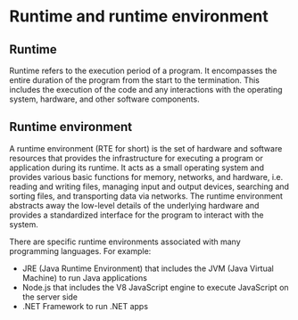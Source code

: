 # Runtime and runtime environment
## Runtime
Runtime refers to the execution period of a program. It encompasses the entire duration of the program from the start to the termination. This includes the execution of the code and any interactions with the operating system, hardware, and other software components.

## Runtime environment
A runtime environment (RTE for short) is the set of hardware and software resources that provides the infrastructure for executing a program or application during its runtime. It acts as a small operating system and provides various basic functions for memory, networks, and hardware, i.e. reading and writing files, managing input and output devices, searching and sorting files, and transporting data via networks. The runtime environment abstracts away the low-level details of the underlying hardware and provides a standardized interface for the program to interact with the system.

There are specific runtime environments associated with many programming languages. For example:
- JRE (Java Runtime Environment) that includes the JVM (Java Virtual Machine) to run Java applications
- Node.js that includes the V8 JavaScript engine to execute JavaScript on the server side
- .NET Framework to run .NET apps